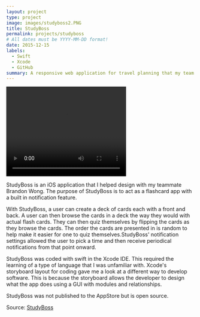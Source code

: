 ```yaml
---
layout: project
type: project
image: images/studyboss2.PNG
title: StudyBoss
permalink: projects/studyboss
# All dates must be YYYY-MM-DD format!
date: 2015-12-15
labels:
  - Swift
  - Xcode
  - GitHub
summary: A responsive web application for travel planning that my team developed in ICS 415.
---
```


<!-- <img class="ui medium right floated rounded image" src="../images/vacay-home-page.png"> -->

<video class = "ui medium right floated rounded image" width="320" height="240" controls>
  <source src="https://millarda.github.io/images/SampleViewDecks.mp4" type="video/mp4">
Your browser does not support the video tag.
</video>

StudyBoss is an iOS application that I helped design with my teammate Brandon Wong. The purpose of StudyBoss is to act as a flashcard app with a built in notification feature.

With StudyBoss, a user can create a deck of cards each with a front and back. A user can then browse the cards in a deck the way they would with actual flash cards. They can then quiz themselves by flipping the cards as they browse the cards. The order the cards are presented in is random to help make it easier for one to quiz themselves.StudyBoss' notification settings allowed the user to pick a time and then receive periodical notifications from that point onward.

StudyBoss was coded with swift in the Xcode IDE. This required the learning of a type of language that I was unfamiliar with. Xcode's storyboard layout for coding gave me a look at a different way to develop software. This is because the storyboard allows the developer to design what the app does using a GUI with modules and relationships.

StudyBoss was not published to the AppStore but is open source.


Source: <a href="https://github.com/bmwfire/StudyBoss"><i class="large github icon"></i>StudyBoss</a>
